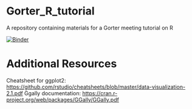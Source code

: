 # Gorter_R_tutorial
A repository containing materials for a Gorter meeting tutorial on R

[![Binder](https://mybinder.org/badge_logo.svg)](https://mybinder.org/v2/gh/DC-3T/Gorter_R_tutorial/HEAD?filepath=R-Presentation.ipynb)

# Additional Resources
Cheatsheet for ggplot2: https://github.com/rstudio/cheatsheets/blob/master/data-visualization-2.1.pdf
Ggally documentation: https://cran.r-project.org/web/packages/GGally/GGally.pdf
